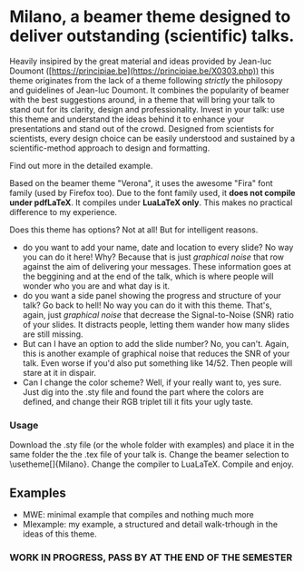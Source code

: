 # Milano, a beamer theme designed to deliver outstanding (scientific) talks.
Heavily insipired by the great material and ideas provided by Jean-luc Doumont ([https://principiae.be](https://principiae.be/X0303.php)) this theme originates from the lack of a theme following *strictly* the philosopy and guidelines of Jean-luc Doumont.
It combines the popularity of beamer with the best suggestions around, in a theme that will bring your talk to stand out for its clarity, design and professionality.
Invest in your talk: use this theme and understand the ideas behind it to enhance your presentations and stand out of the crowd.
Designed from scientists for scientists, every design choice can be easily understood and sustained by a scientific-method approach to design and formatting.

Find out more in the detailed example.

Based on the beamer theme "Verona", it uses the awesome "Fira" font family (used by Firefox too).
Due to the font family used, it **does not compile under pdfLaTeX**.
It compiles under **LuaLaTeX only**. This makes no practical difference to my experience.

Does this theme has options?
Not at all! But for intelligent reasons.

- do you want to add your name, date and location to every slide? No way you can do it here! Why? Because that is just *graphical noise* that row against the aim of delivering your messages. These information goes at the beggining and at the end of the talk, which is where people will wonder who you are and what day is it. 
- do you want a side panel showing the progress and structure of your talk? Go back to hell! No way you can do it with this theme. That's, again, just *graphical noise* that decrease the Signal-to-Noise (SNR) ratio of your slides. It distracts people, letting them wander how many slides are still missing.
- But can I have an option to add the slide number? No, you can't. Again, this is another example of graphical noise that reduces the SNR of your talk. Even worse if you'd also put something like 14/52. Then people will stare at it in dispair.
- Can I change the color scheme? Well, if your really want to, yes sure. Just dig into the .sty file and found the part where the colors are defined, and change their RGB triplet till it fits your ugly taste. 

### Usage
Download the .sty file (or the whole folder with examples) and place it in the same folder the the .tex file of your talk is.
Change the beamer selection to \usetheme[]{Milano}.
Change the compiler to LuaLaTeX.
Compile and enjoy.

## Examples
- MWE: minimal example that compiles and nothing much more
- MIexample: my example, a structured and detail walk-trhough in the ideas of this theme.


### WORK IN PROGRESS, PASS BY AT THE END OF THE SEMESTER

